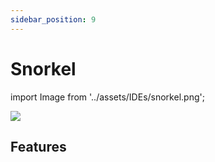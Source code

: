 ```yaml
---
sidebar_position: 9
---
```


# Snorkel

import Image from '../assets/IDEs/snorkel.png';

<div style={{textAlign: 'center'}}>
  <img src={Image} style={{width: "750px"}} />
</div>

## Features
